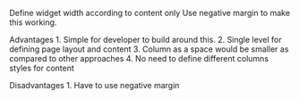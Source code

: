 Define widget width according to content only 
Use negative margin to make this working.

Advantages 
    1. Simple for developer to build around this.
    2. Single level for defining page layout and content
    3. Column as a space would be smaller as compared to other approaches
    4. No need to define different columns styles for content

Disadvantages 
    1. Have to use negative margin
